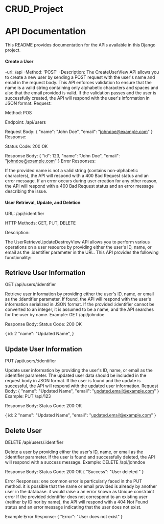 # CRUD_Project
# API Documentation

This README provides documentation for the APIs available in this Django project.

#### Create a User
-url: /api
-Method: 'POST'
-Description: The CreateUserView API allows you to create a new user by sending a POST request with the user's name and email in the request body. This API enforces validation to ensure that the name is a valid string containing only alphabetic characters and spaces and also that the email provided is valid. If the validation passes and the user is successfully created, the API will respond with the user's information in JSON format.
Request:

Method: POS

Endpoint: /api/users

Request Body:
{
  "name": "John Doe",
  "email": "johndoe@example.com"
}
Response:

Status Code: 200 OK

Response Body:
{
  "id": 123,
  "name": "John Doe",
  "email": "johndoe@example.com"
}
Error Responses:

If the provided name is not a valid string (contains non-alphabetic characters), the API will respond with a 400 Bad Request status and an error message.
If an error occurs during user creation for any other reason, the API will respond with a 400 Bad Request status and an error message describing the issue.

#### User Retrieval, Update, and Deletion

URL: /api/:identifier

HTTP Methods: GET, PUT, DELETE

Description:

The UserRetrieveUpdateDestroyView API allows you to perform various operations on a user resource by providing either the user's ID, name, or email as the :identifier parameter in the URL. This API provides the following functionality:

## Retrieve User Information
GET /api/users/:identifier

Retrieve user information by providing either the user's ID, name, or email as the :identifier parameter.
If found, the API will respond with the user's information serialized in JSON format.
If the provided :identifier cannot be converted to an integer, it is assumed to be a name, and the API searches for the user by name.
Example:
GET /api/johndoe

Response Body:
Status Code: 200 OK

{  id: 2
  "name": "Updated Name",
}



## Update User Information
PUT /api/users/:identifier

Update user information by providing the user's ID, name, or email as the :identifier parameter.
The updated user data should be included in the request body in JSON format.
If the user is found and the update is successful, the API will respond with the updated user information.
Request Body:
{
  "name": "Updated Name",
  "email": "updated.email@example.com"
}
Example:
PUT /api/123

Response Body:
Status Code: 200 OK

{  id: 2
  "name": "Updated Name",
  "email": "updated.email@example.com"
}

## Delete User
DELETE /api/users/:identifier

Delete a user by providing either the user's ID, name, or email as the :identifier parameter.
If the user is found and successfully deleted, the API will respond with a success message.
Example:
DELETE /api/johndoe


Response Body:
Status Code: 200 OK
{
  "Success": "User deleted "
}


Error Responses:
one common error is particularly faced in the PUT method. it is possible that the name or email provided is already by another user in the database. it would raise a an error known as Unique constraint error
If the provided :identifier does not correspond to an existing user (neither by ID nor by name), the API will respond with a 404 Not Found status and an error message indicating that the user does not exist.

Example Error Response:
{
  "Error": "User does not exist"
}







